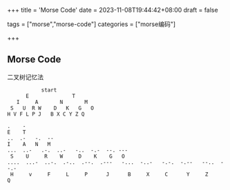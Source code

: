 +++
title = 'Morse Code'
date = 2023-11-08T19:44:42+08:00
draft = false

tags = ["morse","morse-code"]
categories = ["morse编码"]

+++

## Morse Code

二叉树记忆法

```
           start
      E              T
   I     A       N       M
 S   U  R W    D   K   G   O
H V F L P J   B X C Y Z Q
```

```
.    - 
E    T
..  .-   -.  --
I    A   N   M
...  ..-   .-.  ..-   -..  -.-  --. ---
 S    U     R    W     D    K    G   O
....  ...-  ..-.  .-..  .--.  .---   -...  -..-   -.-.  -.--   --..  --.-
 H     v     F     L     P      J      B     X     C      Y     Z     Q
```

